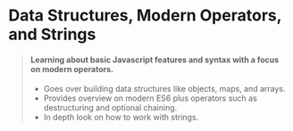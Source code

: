 # Data Structures, Modern Operators, and Strings

> #### Learning about basic Javascript features and syntax with a focus on modern operators.
>
> - Goes over building data structures like objects, maps, and arrays.
> - Provides overview on modern ES6 plus operators such as destructuring and optional chaining.
> - In depth look on how to work with strings.
